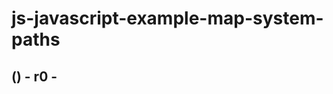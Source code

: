 # js-javascript-example-map-system-paths


<!-- Maintenance -->



<!-- Additional Features -->


<!-- Minimum Viable Product -->

## () - r0 -